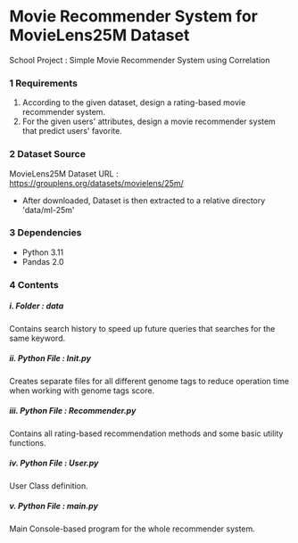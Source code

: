 # Movie Recommender System for MovieLens25M Dataset
School Project : Simple Movie Recommender System using Correlation 


### 1 Requirements
1. According to the given dataset, design a rating-based movie recommender system. 
2. For the given users' attributes, design a movie recommender system that predict users' favorite.


### 2 Dataset Source
MovieLens25M Dataset URL : https://grouplens.org/datasets/movielens/25m/ 
+ After downloaded, Dataset is then extracted to a relative directory 'data/ml-25m'


### 3 Dependencies
- Python 3.11
- Pandas 2.0


### 4 Contents

##### i. Folder : data
Contains search history to speed up future queries that searches for the same keyword.

##### ii. Python File : Init.py
Creates separate files for all different genome tags to reduce operation time when working with genome tags score.

##### iii. Python File : Recommender.py
Contains all rating-based recommendation methods and some basic utility functions.

##### iv. Python File : User.py
User Class definition.

##### v. Python File : main.py
Main Console-based program for the whole recommender system.
